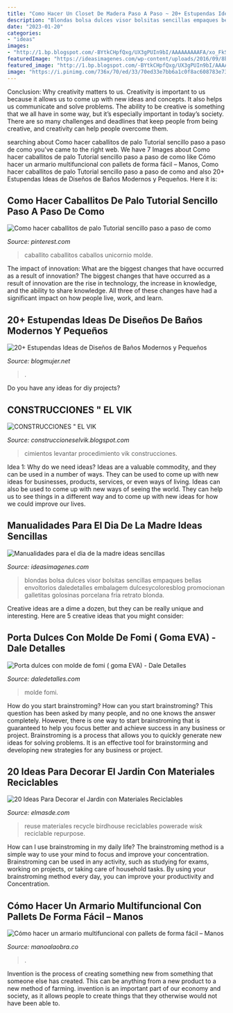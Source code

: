 ```yaml
---
title: "Como Hacer Un Closet De Madera Paso A Paso ~ 20+ Estupendas Ideas De Diseños De Baños Modernos Y Pequeños"
description: "Blondas bolsa dulces visor bolsitas sencillas empaques bellas envoltorios daledetalles embalagem dulcesycoloresblog promocionan galletitas golosinas porcelana fría retrato blonda"
date: "2023-01-20"
categories:
- "ideas"
images:
- "http://1.bp.blogspot.com/-BYtkCHpfQxg/UX3gPUIn9bI/AAAAAAAAAFA/xo_FkSNcAKI/s1600/CIMIENTOS.jpg"
featuredImage: "https://ideasimagenes.com/wp-content/uploads/2016/09/8b817c0289224aba22bbbc2840eccd51.jpg"
featured_image: "http://1.bp.blogspot.com/-BYtkCHpfQxg/UX3gPUIn9bI/AAAAAAAAAFA/xo_FkSNcAKI/s1600/CIMIENTOS.jpg"
image: "https://i.pinimg.com/736x/70/ed/33/70ed33e7bb6a1c0f8ac608783e73a02b.jpg"
---
```



Conclusion: Why creativity matters to us.
Creativity is important to us because it allows us to come up with new ideas and concepts. It also helps us communicate and solve problems. The ability to be creative is something that we all have in some way, but it’s especially important in today’s society. There are so many challenges and deadlines that keep people from being creative, and creativity can help people overcome them.

	

		
searching about Como hacer caballitos de palo Tutorial sencillo paso a paso de como you've came to the right web. We have 7 Images about Como hacer caballitos de palo Tutorial sencillo paso a paso de como like Cómo hacer un armario multifuncional con pallets de forma fácil – Manos, Como hacer caballitos de palo Tutorial sencillo paso a paso de como and also 20+ Estupendas Ideas de Diseños de Baños Modernos y Pequeños. Here it is:
		
    
## Como Hacer Caballitos De Palo Tutorial Sencillo Paso A Paso De Como

<img loading=lazy src="https://i.pinimg.com/736x/70/ed/33/70ed33e7bb6a1c0f8ac608783e73a02b.jpg" onerror="this.onerror=null;this.src='https://tse3.mm.bing.net/th?id=OIP.TRoVBMFSgVjYA7jAYOGVigHaFj&amp;pid=15.1';" alt="Como hacer caballitos de palo Tutorial sencillo paso a paso de como">

_Source: pinterest.com_

>caballito caballitos caballos unicornio molde. 

	

The impact of innovation: What are the biggest changes that have occurred as a result of innovation?
The biggest changes that have occurred as a result of innovation are the rise in technology, the increase in knowledge, and the ability to share knowledge. All three of these changes have had a significant impact on how people live, work, and learn.

    
## 20+ Estupendas Ideas De Diseños De Baños Modernos Y Pequeños

<img loading=lazy src="https://blogmujer.net/wp-content/uploads/disenos-para-banos-12.jpg" onerror="this.onerror=null;this.src='https://tse3.mm.bing.net/th?id=OIP.ky82YVIprdMtmWGkDncUPwHaLF&amp;pid=15.1';" alt="20+ Estupendas Ideas de Diseños de Baños Modernos y Pequeños">

_Source: blogmujer.net_

>. 

	

Do you have any ideas for diy projects?

    
## CONSTRUCCIONES &quot; EL VIK

<img loading=lazy src="http://1.bp.blogspot.com/-BYtkCHpfQxg/UX3gPUIn9bI/AAAAAAAAAFA/xo_FkSNcAKI/s1600/CIMIENTOS.jpg" onerror="this.onerror=null;this.src='https://tse1.mm.bing.net/th?id=OIP.4JFrYgzlDxvpBZ2U7gQ23AHaJ5&amp;pid=15.1';" alt="CONSTRUCCIONES &quot; EL VIK">

_Source: construccioneselvik.blogspot.com_

>cimientos levantar procedimiento vik construcciones. 

	

Idea 1: Why do we need ideas?
Ideas are a valuable commodity, and they can be used in a number of ways. They can be used to come up with new ideas for businesses, products, services, or even ways of living. Ideas can also be used to come up with new ways of seeing the world. They can help us to see things in a different way and to come up with new ideas for how we could improve our lives.

    
## Manualidades Para El Dia De La Madre Ideas Sencillas

<img loading=lazy src="https://ideasimagenes.com/wp-content/uploads/2016/09/8b817c0289224aba22bbbc2840eccd51.jpg" onerror="this.onerror=null;this.src='https://tse3.mm.bing.net/th?id=OIP.i4F8AokiSroiu7woQOzNUQHaJ4&amp;pid=15.1';" alt="Manualidades para el dia de la madre ideas sencillas">

_Source: ideasimagenes.com_

>blondas bolsa dulces visor bolsitas sencillas empaques bellas envoltorios daledetalles embalagem dulcesycoloresblog promocionan galletitas golosinas porcelana fría retrato blonda. 

	

Creative ideas are a dime a dozen, but they can be really unique and interesting. Here are 5 creative ideas that you might consider: 

    
## Porta Dulces Con Molde De Fomi ( Goma EVA) - Dale Detalles

<img loading=lazy src="https://i0.wp.com/www.daledetalles.com/wp-content/uploads/2016/06/porta-dulces-4.jpg" onerror="this.onerror=null;this.src='https://tse4.mm.bing.net/th?id=OIP.fL7JQ66MgZ9IZV_XEgK_ygHaJ4&amp;pid=15.1';" alt="Porta dulces con molde de fomi ( goma EVA) - Dale Detalles">

_Source: daledetalles.com_

>molde fomi. 

	

How do you start brainstroming?
How can you start brainstroming? This question has been asked by many people, and no one knows the answer completely. However, there is one way to start brainstroming that is guaranteed to help you focus better and achieve success in any business or project. Brainstroming is a process that allows you to quickly generate new ideas for solving problems. It is an effective tool for brainstorming and developing new strategies for any business or project.

    
## 20 Ideas Para Decorar El Jardin Con Materiales Reciclables

<img loading=lazy src="https://elmasde.com/wp-content/uploads/2015/05/Decoraciones-Para-el-Jardin-con-Materiales-Reciclable-11.jpg" onerror="this.onerror=null;this.src='https://tse1.mm.bing.net/th?id=OIP.mvgJv9b4cVeoL0Or4fGifwHaJ4&amp;pid=15.1';" alt="20 Ideas Para Decorar el Jardin con Materiales Reciclables">

_Source: elmasde.com_

>reuse materiales recycle birdhouse reciclables powerade wisk reciclable repurpose. 

	

How can I use brainstroming in my daily life?
The brainstroming method is a simple way to use your mind to focus and improve your concentration. Brainstroming can be used in any activity, such as studying for exams, working on projects, or taking care of household tasks. By using your brainstroming method every day, you can improve your productivity and Concentration.

    
## Cómo Hacer Un Armario Multifuncional Con Pallets De Forma Fácil – Manos

<img loading=lazy src="http://manoalaobra.co/wp-content/uploads/2016/10/3-73.jpg" onerror="this.onerror=null;this.src='https://tse1.mm.bing.net/th?id=OIP.dbzXwVy1XxPeYh6KgDEbNgHaLW&amp;pid=15.1';" alt="Cómo hacer un armario multifuncional con pallets de forma fácil – Manos">

_Source: manoalaobra.co_

>. 

	

Invention is the process of creating something new from something that someone else has created. This can be anything from a new product to a new method of farming. invention is an important part of our economy and society, as it allows people to create things that they otherwise would not have been able to.

